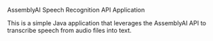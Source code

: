 AssemblyAI Speech Recognition API Application


This is a simple Java application that leverages the AssemblyAI API to transcribe speech from audio files into text.
